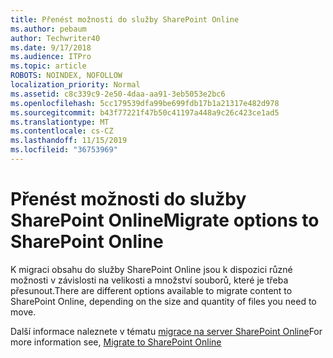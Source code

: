 ```yaml
---
title: Přenést možnosti do služby SharePoint Online
ms.author: pebaum
author: Techwriter40
ms.date: 9/17/2018
ms.audience: ITPro
ms.topic: article
ROBOTS: NOINDEX, NOFOLLOW
localization_priority: Normal
ms.assetid: c8c339c9-2e50-4daa-aa91-3eb5053e2bc6
ms.openlocfilehash: 5cc179539dfa99be699fdb17b1a21317e482d978
ms.sourcegitcommit: b43f77221f47b50c41197a448a9c26c423ce1ad5
ms.translationtype: MT
ms.contentlocale: cs-CZ
ms.lasthandoff: 11/15/2019
ms.locfileid: "36753969"
---
```

# <a name="migrate-options-to-sharepoint-online"></a><span data-ttu-id="35896-102">Přenést možnosti do služby SharePoint Online</span><span class="sxs-lookup"><span data-stu-id="35896-102">Migrate options to SharePoint Online</span></span>

<span data-ttu-id="35896-103">K migraci obsahu do služby SharePoint Online jsou k dispozici různé možnosti v závislosti na velikosti a množství souborů, které je třeba přesunout.</span><span class="sxs-lookup"><span data-stu-id="35896-103">There are different options available to migrate content to SharePoint Online, depending on the size and quantity of files you need to move.</span></span>
  
<span data-ttu-id="35896-104">Další informace naleznete v tématu [migrace na server SharePoint Online](https://go.microsoft.com/fwlink/?linkid-2022029)</span><span class="sxs-lookup"><span data-stu-id="35896-104">For more information see, [Migrate to SharePoint Online](https://go.microsoft.com/fwlink/?linkid-2022029)</span></span>
  

